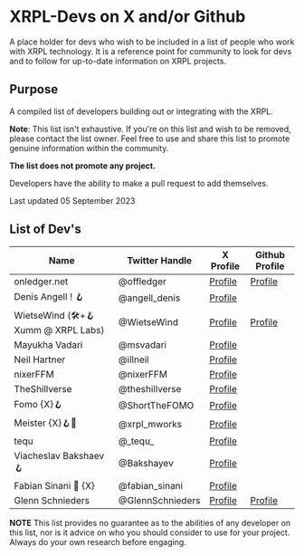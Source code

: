 # XRPL-Devs on X and/or Github
A place holder for devs who wish to be included in a list of people who work with XRPL technology. It is a reference point for community to look for devs and to follow for up-to-date information on XRPL projects.

## Purpose

A compiled list of developers building out or integrating with the XRPL.

**Note**: This list isn't exhaustive. If you're on this list and wish to be removed, please contact the list owner. Feel free to use and share this list to promote genuine information within the community.

**The list does not promote any project.**

Developers have the ability to make a pull request to add themselves.

Last updated 05 September 2023

## List of Dev's

| Name                                             | Twitter Handle        | X Profile                                        | Github Profile
|--------------------------------------------------|-----------------------|--------------------------------------------------|-------------------------------------------
| onledger.net                                     | @offledger            | [Profile](https://x.com/offledger)               | [Profile](https://github.com/rippleitinnz)
| Denis Angell ! 🪝                                 | @angell_denis         | [Profile](https://x.com/angell_denis)            |
| WietseWind (🛠+🪝 Xumm @ XRPL Labs)               | @WietseWind           | [Profile](https://x.com/WietseWind)              | [Profile](https://github.com/wietsewind)
| Mayukha Vadari                                   | @msvadari             | [Profile](https://x.com/msvadari)                | 
| Neil Hartner                                     | @illneil              | [Profile](https://x.com/illneil)                 |
| nixerFFM                                         | @nixerFFM             | [Profile](https://x.com/nixerFFM)                | 
| TheShillverse                                    | @theshillverse        | [Profile](https://x.com/theshillverse)           | 
| Fomo {X}🪝                                        | @ShortTheFOMO         | [Profile](https://x.com/ShortTheFOMO)            |
| Meister {X}🪝💎                                    | @xrpl_mworks          | [Profile](https://x.com/xrpl_mworks)             |
| tequ                                             | @\_tequ\_             | [Profile](https://x.com/_tequ_)                  |
| Viacheslav Bakshaev 🪝                            | @Bakshayev            | [Profile](https://x.com/Bakshayev)               | 
| Fabian Sinani 🔼 {X}                            | @fabian_sinani        | [Profile](https://x.com/fabian_sinani)           |
| Glenn Schnieders                | @GlennSchnieders           | [Profile](https://x.com/GlennSchnieders)              | [Profile](https://github.com/virtumbe)


**NOTE** This list provides no guarantee as to the abilities of any developer on this list, nor is it advice on who you should consider to use for your project. Always do your own research before engaging.
